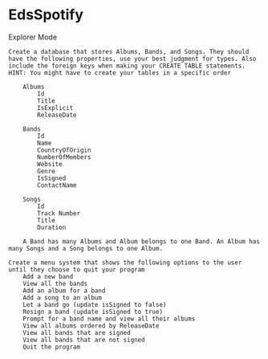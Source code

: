 # EdsSpotify

Explorer Mode

    Create a database that stores Albums, Bands, and Songs. They should have the following properties, use your best judgment for types. Also include the foreign keys when making your CREATE TABLE statements. HINT: You might have to create your tables in a specific order

        Albums
            Id
            Title
            IsExplicit
            ReleaseDate

        Bands
            Id
            Name
            CountryOfOrigin
            NumberOfMembers
            Website
            Genre
            IsSigned
            ContactName

        Songs
            Id
            Track Number
            Title
            Duration

        A Band has many Albums and Album belongs to one Band. An Album has many Songs and a Song belongs to one Album.

    Create a menu system that shows the following options to the user until they choose to quit your program
        Add a new band
        View all the bands
        Add an album for a band
        Add a song to an album
        Let a band go (update isSigned to false)
        Resign a band (update isSigned to true)
        Prompt for a band name and view all their albums
        View all albums ordered by ReleaseDate
        View all bands that are signed
        View all bands that are not signed
        Quit the program
